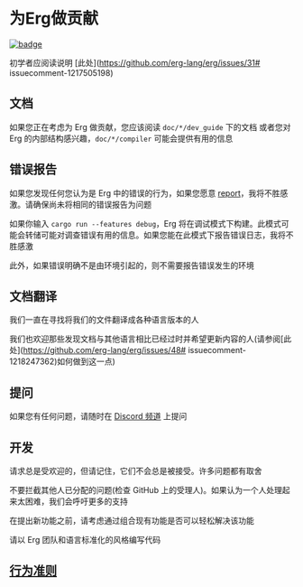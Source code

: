 # 为Erg做贡献

[![badge](https://img.shields.io/endpoint.svg?url=https%3A%2F%2Fgezf7g7pd5.execute-api.ap-northeast-1.amazonaws.com%2Fdefault%2Fsource_up_to_date%3Fowner%3Derg-lang%26repos%3Derg%26ref%3Dmain%26path%3DCONTRIBUTING.md%26commit_hash%3D00350f64a40b12f763a605bc16748d09379ab182)
](https://gezf7g7pd5.execute-api.ap-northeast-1.amazonaws.com/default/source_up_to_date?owner=erg-lang&repos=erg&ref=main&path=CONTRIBUTING.md&commit_hash=00350f64a40b12f763a605bc16748d09379ab182)

初学者应阅读说明 [此处](https://github.com/erg-lang/erg/issues/31# issuecomment-1217505198)

## 文档

如果您正在考虑为 Erg 做贡献，您应该阅读 `doc/*/dev_guide` 下的文档
或者您对 Erg 的内部结构感兴趣，`doc/*/compiler` 可能会提供有用的信息

## 错误报告

如果您发现任何您认为是 Erg 中的错误的行为，如果您愿意 [report](https://github.com/erg-lang/erg/issues/new/choose)，我将不胜感激。请确保尚未将相同的错误报告为问题

如果你输入 `cargo run --features debug`，Erg 将在调试模式下构建。此模式可能会转储可能对调查错误有用的信息。如果您能在此模式下报告错误日志，我将不胜感激

此外，如果错误明确不是由环境引起的，则不需要报告错误发生的环境

## 文档翻译

我们一直在寻找将我们的文件翻译成各种语言版本的人

我们也欢迎那些发现文档与其他语言相比已经过时并希望更新内容的人(请参阅[此处](https://github.com/erg-lang/erg/issues/48# issuecomment-1218247362)如何做到这一点)

## 提问

如果您有任何问题，请随时在 [Discord 频道](https://discord.gg/zfAAUbgGr4) 上提问

## 开发

请求总是受欢迎的，但请记住，它们不会总是被接受。许多问题都有取舍

不要拦截其他人已分配的问题(检查 GitHub 上的受理人)。如果认为一个人处理起来太困难，我们会呼吁更多的支持

在提出新功能之前，请考虑通过组合现有功能是否可以轻松解决该功能

请以 Erg 团队和语言标准化的风格编写代码

## [行为准则](../CODE_OF_CONDUCT/CODE_OF_CONDUCT_zh-CN.md)
